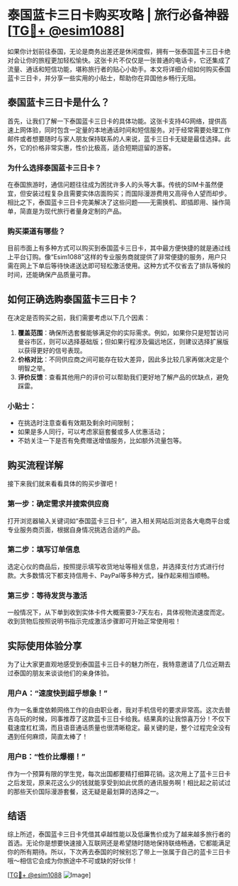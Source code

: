 # 泰国蓝卡三日卡购买攻略 | 旅行必备神器[[TG💪+ @esim1088](https://t.me/s/esim1088)]

如果你计划前往泰国，无论是商务出差还是休闲度假，拥有一张泰国蓝卡三日卡绝对会让你的旅程更加轻松愉快。这张卡片不仅仅是一张普通的电话卡，它还集成了流量、通话和短信功能，堪称旅行者的贴心小助手。本文将详细介绍如何购买泰国蓝卡三日卡，并分享一些实用的小贴士，帮助你在异国他乡畅行无阻。

## 泰国蓝卡三日卡是什么？

首先，让我们了解一下泰国蓝卡三日卡的具体功能。这张卡支持4G网络，提供高速上网体验，同时包含一定量的本地通话时间和短信服务。对于经常需要处理工作邮件或者想要随时与家人朋友保持联系的人来说，蓝卡三日卡无疑是最佳选择。此外，它的价格非常实惠，性价比极高，适合短期逗留的游客。

### 为什么选择泰国蓝卡三日卡？

在泰国旅游时，通信问题往往成为困扰许多人的头等大事。传统的SIM卡虽然便宜，但安装过程复杂且需要实体店面购买；而国际漫游费用又高得令人望而却步。相比之下，泰国蓝卡三日卡完美解决了这些问题——无需换机、即插即用、操作简单，简直是为现代旅行者量身定制的产品。

### 购买渠道有哪些？

目前市面上有多种方式可以购买到泰国蓝卡三日卡，其中最方便快捷的就是通过线上平台订购。像“Esim1088”这样的专业服务商就提供了非常便捷的服务，用户只需在网上下单后等待快递送达即可轻松激活使用。这种方式不仅省去了排队等候的时间，还能确保产品质量可靠。

## 如何正确选购泰国蓝卡三日卡？

在决定是否购买之前，我们需要考虑以下几个因素：

1. **覆盖范围**：确保所选套餐能够满足你的实际需求。例如，如果你只是短暂访问曼谷市区，则可以选择基础版；但如果行程涉及偏远地区，则建议选择扩展版以获得更好的信号表现。
2. **价格对比**：不同供应商之间可能存在较大差异，因此多比较几家再做决定是个明智之举。
3. **评价反馈**：查看其他用户的评价可以帮助我们更好地了解产品的优缺点，避免踩雷。

### 小贴士：
- 在挑选时注意查看有效期及剩余时间限制；
- 如果是多人同行，可以考虑家庭套餐或多人优惠活动；
- 不妨关注一下是否有免费赠送增值服务，比如额外流量包等。

## 购买流程详解

接下来我们就来看看具体的购买步骤吧！

### 第一步：确定需求并搜索供应商
打开浏览器输入关键词如“泰国蓝卡三日卡”，进入相关网站后浏览各大电商平台或专业服务商页面，根据自身情况挑选合适的产品。

### 第二步：填写订单信息
选定心仪的商品后，按照提示填写收货地址等相关信息，并选择支付方式进行付款。大多数情况下都支持信用卡、PayPal等多种方式，操作起来相当顺畅。

### 第三步：等待发货与激活
一般情况下，从下单到收到实体卡件大概需要3-7天左右，具体视物流速度而定。收到货物后按照说明书指示完成激活步骤即可开始正常使用啦！

## 实际使用体验分享

为了让大家更直观地感受到泰国蓝卡三日卡的魅力所在，我特意邀请了几位近期去过泰国的朋友来谈谈他们的亲身体验。

### 用户A：“速度快到超乎想象！”
作为一名重度依赖网络工作的自由职业者，我对手机信号的要求非常高。这次去普吉岛玩的时候，同事推荐了这款蓝卡三日卡给我。结果真的让我惊喜万分！不仅下载速度杠杠滴，而且语音通话质量也很清晰稳定。最关键的是，整个过程完全没有遇到任何麻烦，简直太棒了！

### 用户B：“性价比爆棚！”
作为一个预算有限的学生党，每次出国都要精打细算花销。这次用上了蓝卡三日卡之后发现，原来花这么少的钱就能享受到如此优质的通讯服务啊！相比起之前试过的那些天价国际漫游套餐，这无疑是最划算的选择之一。

## 结语

综上所述，泰国蓝卡三日卡凭借其卓越性能以及低廉售价成为了越来越多旅行者的首选。无论你是想要快速接入互联网还是希望随时随地保持联络畅通，它都能满足你的所有期待。所以，下次再去泰国的时候别忘了带上一张属于自己的蓝卡三日卡哦～相信它会成为你旅途中不可或缺的好伙伴！

[[TG💪+ @esim1088](https://t.me/s/esim1088) ![Image](https://i.postimg.cc/4NQfJmqS/Snipaste-2025-05-13-00-14-12.png)]